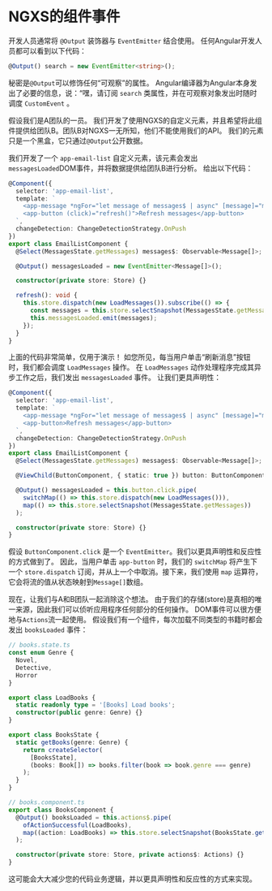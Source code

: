 # NGXS的组件事件

开发人员通常将 `@Output` 装饰器与 `EventEmitter` 结合使用。 任何Angular开发人员都可以看到以下代码：

```typescript
@Output() search = new EventEmitter<string>();
```

秘密是`@Output`可以修饰任何“可观察”的属性。 Angular编译器为Angular本身发出了必要的信息，说：“嘿，请订阅 `search` 类属性，并在可观察对象发出时随时调度 `CustomEvent` 。

假设我们是A团队的一员。 我们开发了使用NGXS的自定义元素，并且希望将此组件提供给团队B。团队B对NGXS一无所知，他们不能使用我们的API。 我们的元素只是一个黑盒，它只通过`@Output`公开数据。

我们开发了一个 `app-email-list` 自定义元素，该元素会发出`messagesLoaded`DOM事件，并将数据提供给团队B进行分析。 给出以下代码：

```typescript
@Component({
  selector: 'app-email-list',
  template: `
    <app-message *ngFor="let message of messages$ | async" [message]="message"></app-message>
    <app-button (click)="refresh()">Refresh messages</app-button>
  `,
  changeDetection: ChangeDetectionStrategy.OnPush
})
export class EmailListComponent {
  @Select(MessagesState.getMessages) messages$: Observable<Message[]>;

  @Output() messagesLoaded = new EventEmitter<Message[]>();

  constructor(private store: Store) {}

  refresh(): void {
    this.store.dispatch(new LoadMessages()).subscribe(() => {
      const messages = this.store.selectSnapshot(MessagesState.getMessages);
      this.messagesLoaded.emit(messages);
    });
  }
}
```

上面的代码非常简单，仅用于演示！ 如您所见，每当用户单击“刷新消息”按钮时，我们都会调度 `LoadMessages` 操作。 在 `LoadMessages` 动作处理程序完成其异步工作之后，我们发出 `messagesLoaded` 事件。 让我们更具声明性：

```typescript
@Component({
  selector: 'app-email-list',
  template: `
    <app-message *ngFor="let message of messages$ | async" [message]="message"></app-message>
    <app-button>Refresh messages</app-button>
  `,
  changeDetection: ChangeDetectionStrategy.OnPush
})
export class EmailListComponent {
  @Select(MessagesState.getMessages) messages$: Observable<Message[]>;

  @ViewChild(ButtonComponent, { static: true }) button: ButtonComponent;

  @Output() messagesLoaded = this.button.click.pipe(
    switchMap(() => this.store.dispatch(new LoadMessages())),
    map(() => this.store.selectSnapshot(MessagesState.getMessages))
  );

  constructor(private store: Store) {}
}
```


假设 `ButtonComponent.click` 是一个 `EventEmitter`。我们以更具声明性和反应性的方式做到了。 因此，当用户单击 `app-button` 时，我们的 `switchMap` 将产生下一个 `store.dispatch` 订阅，并从上一个中取消。接下来，我们使用 `map` 运算符，它会将流的值从状态映射到`Message[]`数组。

现在，让我们与A和B团队一起消除这个想法。 由于我们的存储(store)是真相的唯一来源，因此我们可以侦听应用程序任何部分的任何操作。 DOM事件可以很方便地与`Actions`流一起使用。 假设我们有一个组件，每次加载不同类型的书籍时都会发出 `booksLoaded` 事件：


```typescript
// books.state.ts
const enum Genre {
  Novel,
  Detective,
  Horror
}

export class LoadBooks {
  static readonly type = '[Books] Load books';
  constructor(public genre: Genre) {}
}

export class BooksState {
  static getBooks(genre: Genre) {
    return createSelector(
      [BooksState],
      (books: Book[]) => books.filter(book => book.genre === genre)
    );
  }
}

// books.component.ts
export class BooksComponent {
  @Output() booksLoaded = this.actions$.pipe(
    ofActionSuccessful(LoadBooks),
    map((action: LoadBooks) => this.store.selectSnapshot(BooksState.getBooks(action.genre)))
  );

  constructor(private store: Store, private actions$: Actions) {}
}
```

这可能会大大减少您的代码业务逻辑，并以更具声明性和反应性的方式来实现。

